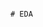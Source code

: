                                                                                                                  # EDA 
